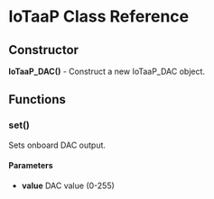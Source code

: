# IoTaaP Class Reference

## Constructor

**IoTaaP_DAC()**  - Construct a new IoTaaP_DAC object.

## Functions

### set()
Sets onboard DAC output.
#### Parameters

- **value** DAC value (0-255)
